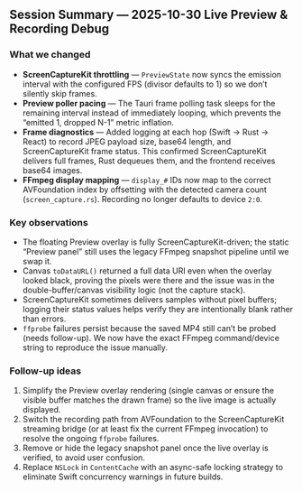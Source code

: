 ## Session Summary — 2025-10-30 Live Preview & Recording Debug

### What we changed
- **ScreenCaptureKit throttling** — `PreviewState` now syncs the emission interval with the configured FPS (divisor defaults to 1) so we don’t silently skip frames.
- **Preview poller pacing** — The Tauri frame polling task sleeps for the remaining interval instead of immediately looping, which prevents the “emitted 1, dropped N-1” metric inflation.
- **Frame diagnostics** — Added logging at each hop (Swift → Rust → React) to record JPEG payload size, base64 length, and ScreenCaptureKit frame status. This confirmed ScreenCaptureKit delivers full frames, Rust dequeues them, and the frontend receives base64 images.
- **FFmpeg display mapping** — `display_#` IDs now map to the correct AVFoundation index by offsetting with the detected camera count (`screen_capture.rs`). Recording no longer defaults to device `2:0`.

### Key observations
- The floating Preview overlay is fully ScreenCaptureKit-driven; the static “Preview panel” still uses the legacy FFmpeg snapshot pipeline until we swap it.
- Canvas `toDataURL()` returned a full data URI even when the overlay looked black, proving the pixels were there and the issue was in the double-buffer/canvas visibility logic (not the capture stack).
- ScreenCaptureKit sometimes delivers samples without pixel buffers; logging their status values helps verify they are intentionally blank rather than errors.
- `ffprobe` failures persist because the saved MP4 still can’t be probed (needs follow-up). We now have the exact FFmpeg command/device string to reproduce the issue manually.

### Follow-up ideas
1. Simplify the Preview overlay rendering (single canvas or ensure the visible buffer matches the drawn frame) so the live image is actually displayed.
2. Switch the recording path from AVFoundation to the ScreenCaptureKit streaming bridge (or at least fix the current FFmpeg invocation) to resolve the ongoing `ffprobe` failures.
3. Remove or hide the legacy snapshot panel once the live overlay is verified, to avoid user confusion.
4. Replace `NSLock` in `ContentCache` with an async-safe locking strategy to eliminate Swift concurrency warnings in future builds.
